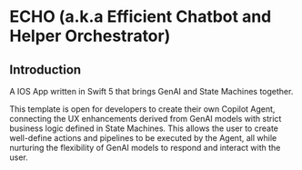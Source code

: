 # ECHO (a.k.a Efficient Chatbot and Helper Orchestrator)

## Introduction

A IOS App written in Swift 5 that brings GenAI and State Machines together. 

This template is open for developers to create their own Copilot Agent, connecting the 
UX enhancements derived from GenAI models with strict business logic defined in State 
Machines. This allows the user to create well-define actions and pipelines to be executed 
by the Agent, all while nurturing the flexibility of GenAI models to respond and interact 
with the user.
